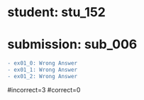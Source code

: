 # student: stu_152
# submission: sub_006

```diff
- ex01_0: Wrong Answer
- ex01_1: Wrong Answer
- ex01_2: Wrong Answer
```
#incorrect=3
#correct=0
